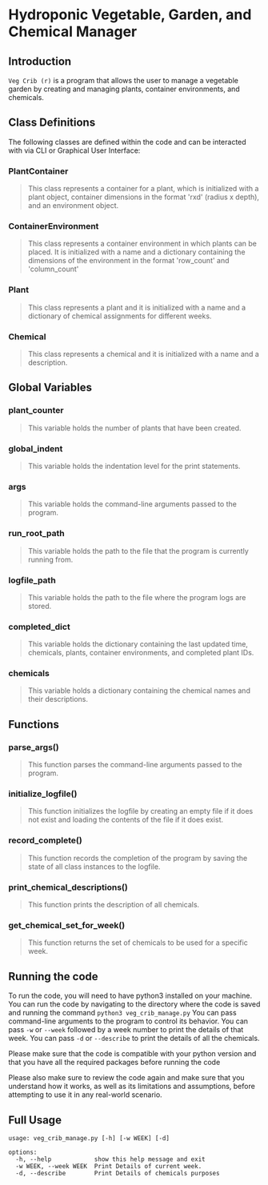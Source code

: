 # Hydroponic Vegetable, Garden, and Chemical Manager

## Introduction

`Veg Crib (r)` is a program that allows the user to manage a vegetable garden by creating and managing plants, container environments, and chemicals.

## Class Definitions
The following classes are defined within the code and can be interacted with via CLI or Graphical User Interface:

### PlantContainer
> This class represents a container for a plant, which is initialized with a plant object, container dimensions in the format 'rxd' (radius x depth), and an environment object.

### ContainerEnvironment
> This class represents a container environment in which plants can be placed. It is initialized with a name and a dictionary containing the dimensions of the environment in the format 'row_count' and 'column_count'

### Plant
> This class represents a plant and it is initialized with a name and a dictionary of chemical assignments for different weeks.

### Chemical
> This class represents a chemical and it is initialized with a name and a description.

## Global Variables

### plant_counter
> This variable holds the number of plants that have been created.

### global_indent
> This variable holds the indentation level for the print statements.

### args
> This variable holds the command-line arguments passed to the program.

### run_root_path
> This variable holds the path to the file that the program is currently running from.

### logfile_path
> This variable holds the path to the file where the program logs are stored.

### completed_dict
> This variable holds the dictionary containing the last updated time, chemicals, plants, container environments, and completed plant IDs.

### chemicals
> This variable holds a dictionary containing the chemical names and their descriptions.

## Functions

### parse_args()
> This function parses the command-line arguments passed to the program.

### initialize_logfile()
> This function initializes the logfile by creating an empty file if it does not exist and loading the contents of the file if it does exist.

### record_complete()
> This function records the completion of the program by saving the state of all class instances to the logfile.

### print_chemical_descriptions()
> This function prints the description of all chemicals.

### get_chemical_set_for_week()
> This function returns the set of chemicals to be used for a specific week.

## Running the code

To run the code, you will need to have python3 installed on your machine. 
You can run the code by navigating to the directory where the code is saved and running the command `python3 veg_crib_manage.py` 
You can pass command-line arguments to the program to control its behavior.
You can pass `-w` or `--week` followed by a week number to print the details of that week.
You can pass `-d` or `--describe` to print the details of all the chemicals.

Please make sure that the code is compatible with your python version and that you have all the required packages before running the code

Please also make sure to review the code again and make sure that you understand how it works, as well as its limitations and assumptions, before attempting to use it in any real-world scenario.

## Full Usage
```shell
usage: veg_crib_manage.py [-h] [-w WEEK] [-d]

options:
  -h, --help            show this help message and exit
  -w WEEK, --week WEEK  Print Details of current week.
  -d, --describe        Print Details of chemicals purposes
```